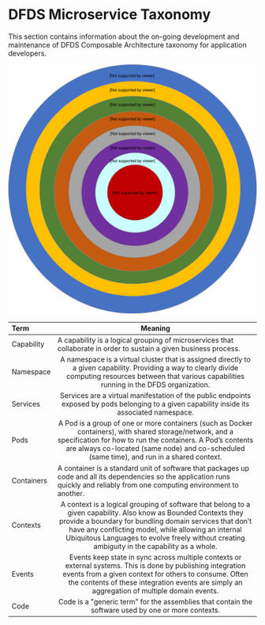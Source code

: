 DFDS Microservice Taxonomy
======================

This section contains information about the on-going development and maintenance of DFDS Composable Architecture taxonomy for application developers.

![alt text](https://github.com/dfds/cag/blob/master/docs/images/Composable_Architecture_Guidelines_Taxonomy.svg "Taxonomy - CAG")

| Term       | Meaning  |
| :------------- | :----------: |
|  Capability    | <div align="left">A capability is a logical grouping of microservices that collaborate in order to sustain a given business process.</div>  |
|  Namespace     | A namespace is a virtual cluster that is assigned directly to a given capability. Providing a way to clearly divide computing resources between that various capabilities running in the DFDS organization. |
|  Services      | Services are a virtual manifestation of the public endpoints exposed by pods belonging to a given capability inside its associated namespace. |
|  Pods          | A Pod is a group of one or more containers (such as Docker containers), with shared storage/network, and a specification for how to run the containers. A Pod’s contents are always co-located (same node) and co-scheduled (same time), and run in a shared context. |
|  Containers    | <div align="left">A container is a standard unit of software that packages up code and all its dependencies so the application runs quickly and reliably from one computing environment to another.</div> |
|  Contexts      | A context is a logical grouping of software that belong to a given capability. Also know as Bounded Contexts they provide a boundary for bundling domain services that don’t have any conflicting model, while allowing an internal Ubiquitous Languages to evolve freely without creating ambiguity in the capability as a whole. |
|  Events        | Events keep state in sync across multiple contexts or external systems. This is done by publishing integration events from a given context for others to consume. Often the contents of these integration events are simply an aggregation of multiple domain events. |
|  Code          | Code is a "generic term" for the assemblies that contain the software used by one or more contexts. |